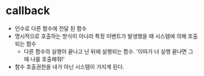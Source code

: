 # callback

- 인수로 다른 함수에 전달 된 함수
- 명시적으로 호출하는 방식이 아니라 특정 이벤트가 발생했을 때 시스템에 의해 호출되는 함수
  - 다른 함수의 실행이 끝나고 난 뒤에 실행되는 함수. '이따가 너 실행 끝나면 그 때 나를 호출해줘!'
- 함수 호출권한을 내가 아닌 시스템이 가지게 된다.

